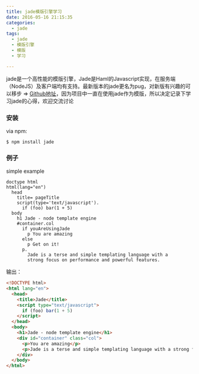 ```yaml
---
title: jade模版引擎学习
date: 2016-05-16 21:15:35
categories:
  - jade
tags:
  - jade
  - 模版引擎
  - 模版
  - 学习

---
```

jade是一个高性能的模版引擎，Jade是Haml的Javascript实现，在服务端（NodeJS）及客户端均有支持。最新版本的jade更名为pug，对新版有兴趣的可以移步 => [Github地址](https://github.com/pugjs/pug)，因为项目中一直在使用jade作为模版，所以决定记录下学习jade的心得，欢迎交流讨论
### 安装
via npm:
```shell
$ npm install jade
```
### 例子
simple example
```jade
doctype html
html(lang="en")
  head
    title= pageTitle
    script(type='text/javascript').
      if (foo) bar(1 + 5)
  body
    h1 Jade - node template engine
    #container.col
      if youAreUsingJade
        p You are amazing
      else
        p Get on it!
      p.
        Jade is a terse and simple templating language with a
        strong focus on performance and powerful features.
```
输出：
```html
<!DOCTYPE html>
<html lang="en">
  <head>
    <title>Jade</title>
    <script type="text/javascript">
      if (foo) bar(1 + 5)
    </script>
  </head>
  <body>
    <h1>Jade - node template engine</h1>
    <div id="container" class="col">
      <p>You are amazing</p>
      <p>Jade is a terse and simple templating language with a strong focus on performance and powerful features.</p>
    </div>
  </body>
</html>
```
